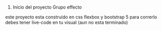 #
1. Inicio del proyecto Grupo effecto

este proyecto esta construido en css flexbox y bootstrap 5 para correrlo debes tener live-code en tu visual
(aun no esta terminado)